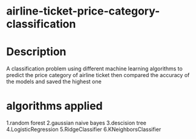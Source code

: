 # airline-ticket-price-category-classification
# Description
A classification problem using different machine learning algorithms to predict the price category of airline ticket then compared the accuracy of the models and saved the highest one
# algorithms applied
1.random forest
2.gaussian naive bayes
3.descision tree
4.LogisticRegression
5.RidgeClassifier
6.KNeighborsClassifier
